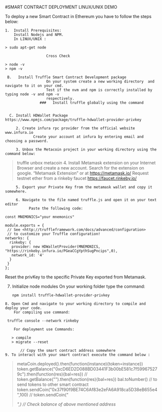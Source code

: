#SMART CONTRACT DEPLOYMENT LINUX/UNIX DEMO

To deploy a new Smart Contract in Ethereum you have to follow the steps below:

    1.  Install Prerequisites:
        Install Nodejs and NPM.
        In LINUX/UNIX :
```
> sudo apt-get node
```
                       Cross Check
```
> node -v
> npm -v
````
     B.   Install Truffle Smart Contract Development package
                       On your system create a new working directory  and navigate to it on your cmd.
                       Test if the nvm and npm is correctly installed by typing node -v and npm -v   
                       respectively.
                    ###   Install truffle globally using the command
``` > npm install -g truffle    
```                    
      C. Install HDWallet Package     https://www.npmjs.com/package/truffle-hdwallet-provider-privkey

         2. Create infura rpc provider from the official website www.infura.io
                 Create your account at infura by entering email and choosing a password.

         3. Unbox the Metacoin project in your working directory using the command below:
> truffle unbox metacoin
         4. Install Metamask extension on your Internet Browser and create a new account.
               Search for the extension on google. “Metamask Extension” or at https://metamask.io/
               Request testnet ether from a rinkeby faucet https://faucet.rinkeby.io/

         5. Export your Private Key from the metamask wallet and copy it somewhere.

         6. Navigate to the file named truffle.js and open it on your text editor     
               Paste the following code:


``` const HDWalletProvider = require("truffle-hdwallet-provider");
const MNEMONICS="your mnemonics"

module.exports = {
 // See <http://truffleframework.com/docs/advanced/configuration>
 // to customize your Truffle configuration!
networks: {
  rinkeby: {
   provider: new HDWalletProvider(MNEMONICS, "https://rinkeby.infura.io/PGeaCCgYpthSugPncips",0),
   network_id: '4'
  }
 }
};
```
Reset the privKey to the specific Private Key exported from Metamask.

7. Initialize node modules
    On your working folder type the command:
    ```
    npm install truffle-hdwallet-provider-privkey
```
8. Open Cmd and navigate to your working directory to compile and deploy your code.
    For compiling use command:
```
     truffle console --network rinkeby
```
    For deployment use Commands:
```
       > compile
       > migrate --reset
```
       // Copy the smart contract address somewhere
9. To interact with your smart contract execute the command below :
````
> metaCoin.deployed().then(function(instance){token=instance})
>token.getBalance("0xcD6ED2D088BD03441F3b00bE581c7f599675279c").then(function(res){bal=res})
// token.getBalance("<your address>").then(function(res){bal=res})
> bal.toNumber()
// to send tokens to other smart contract
> token.sendCoin("0x37f90f9BE74C6Af83e2eFA6A918ca5D38eB655e4",100)
// token.sendCoin("<address of receiver>",<amount>)
// Check balance of above mentioned address
```
